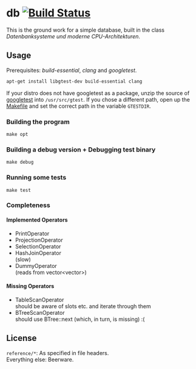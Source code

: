 
# db [![Build Status](https://travis-ci.org/cfstras/db.svg?branch=master)](https://travis-ci.org/cfstras/db)

This is the ground work for a simple database, built in the class _Datenbanksysteme und moderne CPU-Architekturen_.

## Usage

Prerequisites: _build-essential_, _clang_ and _googletest_.

```bash
apt-get install libgtest-dev build-essential clang
```

If your distro does not have googletest as a package, unzip the source of [googletest][gtest] into `/usr/src/gtest`. If you chose a different path, open up the [Makefile][makefile] and set the correct path in the variable `GTESTDIR`.

[gtest]: https://code.google.com/p/googletest/downloads/list
[makefile]: https://bitbucket.org/cfstras/db/src/master/Makefile

### Building the program

    make opt

### Building a debug version + Debugging test binary

    make debug

### Running some tests

    make test

### Completeness
#### Implemented Operators

- PrintOperator
- ProjectionOperator
- SelectionOperator
- HashJoinOperator  
(slow)
- DummyOperator  
(reads from vector<vector<string>>)

#### Missing Operators
- TableScanOperator  
should be aware of slots etc. and iterate through them
- BTreeScanOperator  
should use BTree::next (which, in turn, is missing) :(

## License

`reference/*`: As specified in file headers.  
Everything else: Beerware.

